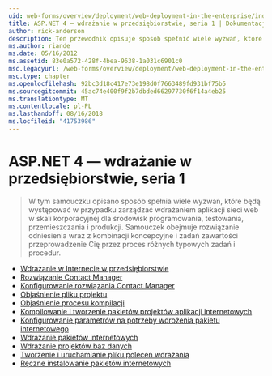 ```yaml
---
uid: web-forms/overview/deployment/web-deployment-in-the-enterprise/index
title: ASP.NET 4 — wdrażanie w przedsiębiorstwie, seria 1 | Dokumentacja firmy Microsoft
author: rick-anderson
description: Ten przewodnik opisuje sposób spełnić wiele wyzwań, które będzie występować w przypadku zarządzać wdrażaniem aplikacji sieci web skali korporacyjnej rozwój...
ms.author: riande
ms.date: 05/16/2012
ms.assetid: 83e0a572-428f-4bea-9638-1a031c6901c0
msc.legacyurl: /web-forms/overview/deployment/web-deployment-in-the-enterprise
msc.type: chapter
ms.openlocfilehash: 92bc3d18c417e73e198d0f7663489fd931bf75b5
ms.sourcegitcommit: 45ac74e400f9f2b7dbded66297730f6f14a4eb25
ms.translationtype: MT
ms.contentlocale: pl-PL
ms.lasthandoff: 08/16/2018
ms.locfileid: "41753986"
---
```

<a name="aspnet-4---enterprise-deployment-series-1"></a>ASP.NET 4 — wdrażanie w przedsiębiorstwie, seria 1
====================
> W tym samouczku opisano sposób spełnia wiele wyzwań, które będą występować w przypadku zarządzać wdrażaniem aplikacji sieci web w skali korporacyjnej dla środowisk programowania, testowania, przemieszczania i produkcji. Samouczek obejmuje rozwiązanie odniesienia wraz z kombinacji koncepcyjne i zadań zawartości przeprowadzenie Cię przez proces różnych typowych zadań i procedur.


- [Wdrażanie w Internecie w przedsiębiorstwie](web-deployment-in-the-enterprise.md)
- [Rozwiązanie Contact Manager](the-contact-manager-solution.md)
- [Konfigurowanie rozwiązania Contact Manager](setting-up-the-contact-manager-solution.md)
- [Objaśnienie pliku projektu](understanding-the-project-file.md)
- [Objaśnienie procesu kompilacji](understanding-the-build-process.md)
- [Kompilowanie i tworzenie pakietów projektów aplikacji internetowych](building-and-packaging-web-application-projects.md)
- [Konfigurowanie parametrów na potrzeby wdrożenia pakietu internetowego](configuring-parameters-for-web-package-deployment.md)
- [Wdrażanie pakietów internetowych](deploying-web-packages.md)
- [Wdrażanie projektów baz danych](deploying-database-projects.md)
- [Tworzenie i uruchamianie pliku poleceń wdrażania](creating-and-running-a-deployment-command-file.md)
- [Ręczne instalowanie pakietów internetowych](manually-installing-web-packages.md)
